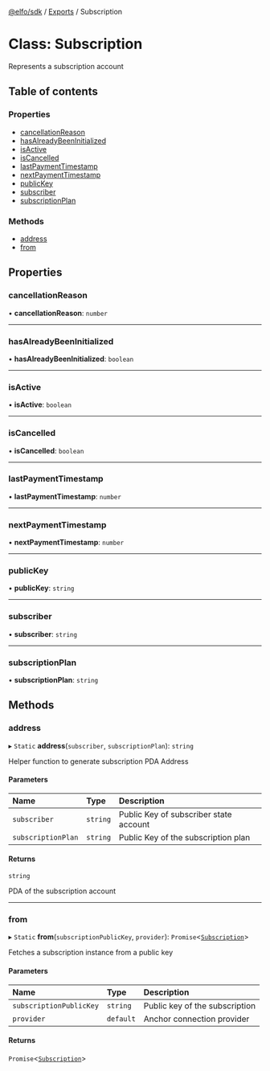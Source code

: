 [@elfo/sdk](../README.md) / [Exports](../modules.md) / Subscription

# Class: Subscription

Represents a subscription account

## Table of contents

### Properties

- [cancellationReason](Subscription.md#cancellationreason)
- [hasAlreadyBeenInitialized](Subscription.md#hasalreadybeeninitialized)
- [isActive](Subscription.md#isactive)
- [isCancelled](Subscription.md#iscancelled)
- [lastPaymentTimestamp](Subscription.md#lastpaymenttimestamp)
- [nextPaymentTimestamp](Subscription.md#nextpaymenttimestamp)
- [publicKey](Subscription.md#publickey)
- [subscriber](Subscription.md#subscriber)
- [subscriptionPlan](Subscription.md#subscriptionplan)

### Methods

- [address](Subscription.md#address)
- [from](Subscription.md#from)

## Properties

### cancellationReason

• **cancellationReason**: `number`

___

### hasAlreadyBeenInitialized

• **hasAlreadyBeenInitialized**: `boolean`

___

### isActive

• **isActive**: `boolean`

___

### isCancelled

• **isCancelled**: `boolean`

___

### lastPaymentTimestamp

• **lastPaymentTimestamp**: `number`

___

### nextPaymentTimestamp

• **nextPaymentTimestamp**: `number`

___

### publicKey

• **publicKey**: `string`

___

### subscriber

• **subscriber**: `string`

___

### subscriptionPlan

• **subscriptionPlan**: `string`

## Methods

### address

▸ `Static` **address**(`subscriber`, `subscriptionPlan`): `string`

Helper function to generate subscription PDA Address

#### Parameters

| Name | Type | Description |
| :------ | :------ | :------ |
| `subscriber` | `string` | Public Key of subscriber state account |
| `subscriptionPlan` | `string` | Public Key of the subscription plan |

#### Returns

`string`

PDA of the subscription account

___

### from

▸ `Static` **from**(`subscriptionPublicKey`, `provider`): `Promise`<[`Subscription`](Subscription.md)\>

Fetches a subscription instance from a public key

#### Parameters

| Name | Type | Description |
| :------ | :------ | :------ |
| `subscriptionPublicKey` | `string` | Public key of the subscription |
| `provider` | `default` | Anchor connection provider |

#### Returns

`Promise`<[`Subscription`](Subscription.md)\>
